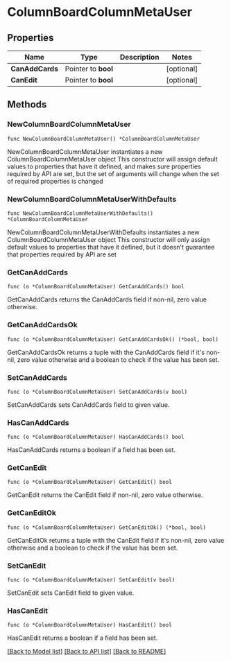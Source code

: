 # ColumnBoardColumnMetaUser

## Properties

Name | Type | Description | Notes
------------ | ------------- | ------------- | -------------
**CanAddCards** | Pointer to **bool** |  | [optional] 
**CanEdit** | Pointer to **bool** |  | [optional] 

## Methods

### NewColumnBoardColumnMetaUser

`func NewColumnBoardColumnMetaUser() *ColumnBoardColumnMetaUser`

NewColumnBoardColumnMetaUser instantiates a new ColumnBoardColumnMetaUser object
This constructor will assign default values to properties that have it defined,
and makes sure properties required by API are set, but the set of arguments
will change when the set of required properties is changed

### NewColumnBoardColumnMetaUserWithDefaults

`func NewColumnBoardColumnMetaUserWithDefaults() *ColumnBoardColumnMetaUser`

NewColumnBoardColumnMetaUserWithDefaults instantiates a new ColumnBoardColumnMetaUser object
This constructor will only assign default values to properties that have it defined,
but it doesn't guarantee that properties required by API are set

### GetCanAddCards

`func (o *ColumnBoardColumnMetaUser) GetCanAddCards() bool`

GetCanAddCards returns the CanAddCards field if non-nil, zero value otherwise.

### GetCanAddCardsOk

`func (o *ColumnBoardColumnMetaUser) GetCanAddCardsOk() (*bool, bool)`

GetCanAddCardsOk returns a tuple with the CanAddCards field if it's non-nil, zero value otherwise
and a boolean to check if the value has been set.

### SetCanAddCards

`func (o *ColumnBoardColumnMetaUser) SetCanAddCards(v bool)`

SetCanAddCards sets CanAddCards field to given value.

### HasCanAddCards

`func (o *ColumnBoardColumnMetaUser) HasCanAddCards() bool`

HasCanAddCards returns a boolean if a field has been set.

### GetCanEdit

`func (o *ColumnBoardColumnMetaUser) GetCanEdit() bool`

GetCanEdit returns the CanEdit field if non-nil, zero value otherwise.

### GetCanEditOk

`func (o *ColumnBoardColumnMetaUser) GetCanEditOk() (*bool, bool)`

GetCanEditOk returns a tuple with the CanEdit field if it's non-nil, zero value otherwise
and a boolean to check if the value has been set.

### SetCanEdit

`func (o *ColumnBoardColumnMetaUser) SetCanEdit(v bool)`

SetCanEdit sets CanEdit field to given value.

### HasCanEdit

`func (o *ColumnBoardColumnMetaUser) HasCanEdit() bool`

HasCanEdit returns a boolean if a field has been set.


[[Back to Model list]](../README.md#documentation-for-models) [[Back to API list]](../README.md#documentation-for-api-endpoints) [[Back to README]](../README.md)


